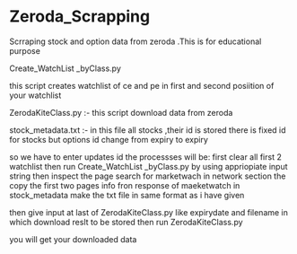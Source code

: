 # Zeroda_Scrapping
Scrraping stock and option data from zeroda .This is for educational purpose

Create_WatchList _byClass.py

this script creates watchlist of ce and pe in first and second posiition of your watchlist

ZerodaKiteClass.py :-
this script download data from zeroda

stock_metadata.txt :-
in this file all stocks ,their id is stored 
there is fixed id for stocks 
but options id change from expiry to expiry

so we have to enter updates id the processses will be:
first clear all first 2 watchlist
then run Create_WatchList _byClass.py by using appriopiate input string
then inspect the page 
search for marketwach in network section
the copy the first two pages info fron response of maeketwatch in stock_metadata
make the txt file in same format as i have given

then give input at last of ZerodaKiteClass.py like expirydate and filename in which download reslt to be stored
then run ZerodaKiteClass.py

you will get your downloaded data



